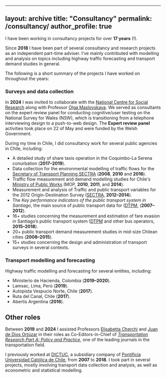 
---
layout: archive
title: "Consultancy"
permalink: /consultancy/
author_profile: true
---

I have been working in consultancy projects for over **17 years** (!).

Since **2018** I have been part of several consultancy and research projects as an independent part-time adviser. I've mainly contributed with modelling and analysis on topics including highway traffic forecasting and transport demand studies in general.

The following is a short summary of the projects I have worked on throughout the years:

### Surveys and data collection

In **2024** I was invited to collaborate with the [National Centre for Social Research](https://natcen.ac.uk/) along with Professor [Olga Maslovskaya](https://www.southampton.ac.uk/people/5wzzpw/doctor-olga-maslovskaya). We served as consultants on the expert review panel for conducting cognitive/user testing on the National Survey for Wales (NSW), which is transitioning from a telephone interviewing design to a push-to-web design. The **Expert review panel** activities took place on 22 of May and were funded by the Welsh Government.  

During my time in Chile, I did consultancy work for several public agencies in Chile, including:

* A detailed study of share taxis operation in the Coquimbo-La Serena conurbation (**2017–2019**).
* Data collection for the environmental modelling of traffic flows for the [Secretary of Transport Planning SECTRA](https://www.sectra.gob.cl/) (**2008**, **2010** and **2016**).
* Traffic flow measurement and demand modelling studies for Chile's [Ministry of Public Works](https://planeamiento.mop.gob.cl/) (MOP, **2010**, **2011**, and **2014**).
* Measurement and analysis of Traffic and public transport variables for the 2012 Origin-Destination Survey ([SECTRA](https://www.sectra.gob.cl/), **2012–2014**).
* The _Key performance indicators of the public transport system in Santiago_, the main source of public transport data for ([DTPM](https://www.dtpm.cl/), (**2007–2012**).
* 16+ studies concerning the measurement and estimation of fare evasion in Santiago’s public transport system ([DTPM](https://www.dtpm.cl/) and other bus operators, **2015–2018**).
* 20+ public transport demand measurement studies in mid-size Chilean cities (**2008–2015**).
* 15+ studies concerning the design and administration of transport surveys in several contexts.

### Transport modelling and forecasting

Highway traffic modelling and forecasting for several entities, including:

* Ministerio de Hacienda, Colombia (**2019–2020**).
* Lamsac, Lima, Perú (**2019**).
* Autopista Vespucio Norte, Chile (**2017**).
* Ruta del Canal, Chile (**2017**).
* Abertis Argentina (**2016**).

## Other roles

Between **2019** and **2024** I assisted Professors [Elisabetta Cherchi](https://www.ncl.ac.uk/engineering/staff/profile/elisabettacherchi.html) and [Juan de Dios Ortúzar](https://www.ing.uc.cl/academicos-e-investigadores/juan-de-dios-ortuzar-salas/) in their roles as Co-Editors-in-Chief of [*Transportation Research Part A: Policy and Practice*](https://www.journals.elsevier.com/transportation-research-part-a-policy-and-practice), one of the leading journals in the transportation field.

I previously worked at [DICTUC](http://www.dictuc.cl), a subsidiary company of [Pontificia Universidad Católica de Chile](http://www.puc.cl), from **2007** to **2018**. I took part in several projects, mostly involving transport data collection and analysis, as well as econometric and statistical modelling. 
